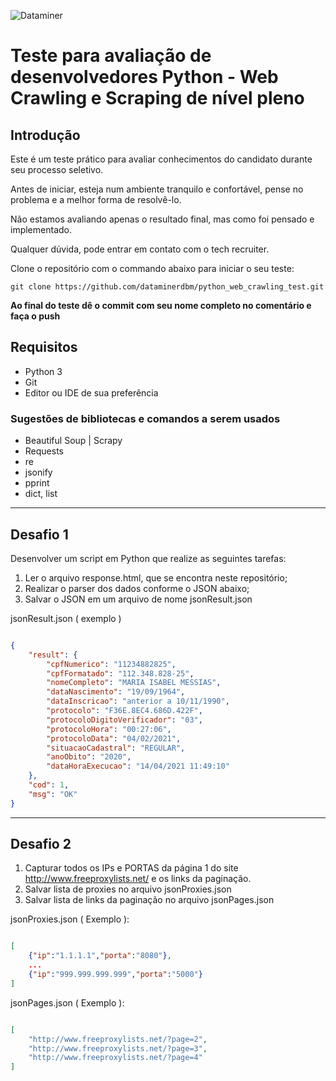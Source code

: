 ![Dataminer](http://www.dataminerdbm.com.br/wp-content/uploads/2020/10/logomarca-1x.png)

# Teste para avaliação de desenvolvedores Python - Web Crawling e Scraping de nível pleno

## Introdução
Este é um teste prático para avaliar conhecimentos do candidato durante seu processo 
seletivo.

Antes de iniciar, esteja num ambiente tranquilo e confortável, pense no problema
e a melhor forma de resolvê-lo.

Não estamos avaliando apenas o resultado final, mas como foi pensado e implementado.

Qualquer dúvida, pode entrar em contato com o tech recruiter.

Clone o repositório com o commando abaixo para iniciar o seu teste:

```
git clone https://github.com/dataminerdbm/python_web_crawling_test.git
```

**Ao final do teste dê o commit com seu nome completo no comentário e faça o push**

## Requisitos

- Python 3
- Git
- Editor ou IDE de sua preferência 

### Sugestões de bibliotecas e comandos a serem usados

- Beautiful Soup | Scrapy
- Requests
- re
- jsonify
- pprint
- dict, list


---

## Desafio 1

Desenvolver um script em Python que realize as seguintes tarefas:

1) Ler o arquivo response.html, que se encontra neste repositório;
2) Realizar o parser dos dados conforme o JSON abaixo;
3) Salvar o JSON em um arquivo de nome jsonResult.json

jsonResult.json ( exemplo )

```json

{
    "result": {
        "cpfNumerico": "11234882825",
        "cpfFormatado": "112.348.828-25",
        "nomeCompleto": "MARIA ISABEL MESSIAS",
        "dataNascimento": "19/09/1964",
        "dataInscricao": "anterior a 10/11/1990",
        "protocolo": "F36E.8EC4.686D.422F",
        "protocoloDigitoVerificador": "03",
        "protocoloHora": "00:27:06",
        "protocoloData": "04/02/2021",
        "situacaoCadastral": "REGULAR",
        "anoObito": "2020",
        "dataHoraExecucao": "14/04/2021 11:49:10"
    },
    "cod": 1,
    "msg": "OK"
}

```

---


## Desafio 2

1) Capturar todos os IPs e PORTAS da página 1 do site http://www.freeproxylists.net/ e os links da paginação. 
2) Salvar lista de proxies no arquivo jsonProxies.json
3) Salvar lista de links da paginação no arquivo jsonPages.json



jsonProxies.json ( Exemplo ):

```json 

[
    {"ip":"1.1.1.1","porta":"8080"},
    ...
    {"ip":"999.999.999.999","porta":"5000"}
]

```

jsonPages.json ( Exemplo ):

```json 

[
    "http://www.freeproxylists.net/?page=2",
    "http://www.freeproxylists.net/?page=3",
    "http://www.freeproxylists.net/?page=4"
]

```


